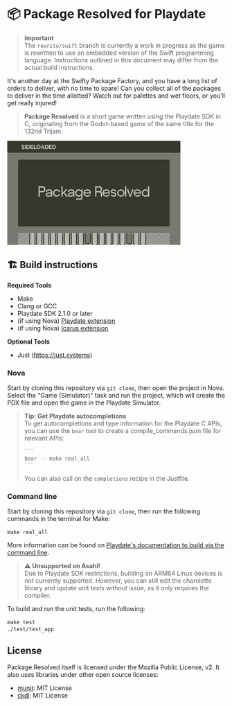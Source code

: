 # 📦 Package Resolved for Playdate

> **Important**  
> The `rewrite/swift` branch is currently a work in progress as the game
> is rewritten to use an embedded version of the Swift programming
> language. Instructions outlined in this document may differ from the
> actual build instructions.

It's another day at the Swifty Package Factory, and you have a long list
of orders to deliver, with no time to spare! Can you collect all of the
packages to deliver in the time allotted? Watch out for palettes and wet
floors, or you'll get really injured!

> **Package Resolved** is a short game written using the Playdate SDK in
> C, originating from the Godot-based game of the same title for the 132nd
> Trijam.

![GIF of current gameplay of Package Resolved](gameplay.gif)

## 🏗️ Build instructions

**Required Tools**
- Make
- Clang or GCC
- Playdate SDK 2.1.0 or later
- (if using Nova) [Playdate extension][nova-ext]
- (if using Nova) [Icarus extension][icarus-ext]

[nova-ext]: nova://extension/?id=com.panic.Playdate&name=Playdate
[icarus-ext]: nova://extension/?id=panic.Icarus&name=Icarus

**Optional Tools**  
- Just (https://just.systems)

### Nova

Start by cloning this repository via `git clone`, then open the project in
Nova. Select the "Game (Simulator)" task and run the project, which will
create the PDX file and open the game in the Playdate Simulator.

> **Tip: Get Playdate autocompletions**  
> To get autocompletions and type information for the Playdate C APIs, you
> can use the `bear` tool to create a compile_commands.json file for
> relevant APIs:
>
>     ```
>     bear -- make real_all
>     ```
>
> You can also call on the `completions` recipe in the Justfile.

### Command line 

Start by cloning this repository via `git clone`, then run the following
commands in the terminal for Make:

```
make real_all
```

More information can be found on [Playdate's documentation to build via the command line][pdbuild].

[pdbuild]: https://sdk.play.date/inside-playdate-with-c/#_make

> **:warning: Unsupported on Asahi!**  
> Due to Playdate SDK restrictions, building on ARM64 Linux devices is
> not currently supported. However, you can still edit the charolette
> library and update unit tests without issue, as it only requires the
> compiler.

To build and run the unit tests, run the following:

```
make test
./test/test_app
```

## License

Package Resolved itself is licensed under the Mozilla Public License, v2.
It also uses libraries under other open source licenses:

- [munit][munit-git]: MIT License
- [ckdl][ckdl-git]: MIT License

[munit-git]: https://github.com/nemequ/munit
[ckdl-git]: https://github.com/tjol/ckdl